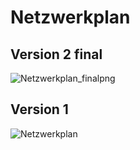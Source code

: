 # Netzwerkplan
Version 2 final
---
![Netzwerkplan_finalpng](https://user-images.githubusercontent.com/44226321/214246573-dd7b34a1-315a-42b8-abdc-564447a42997.png)

Version 1
---
![Netzwerkplan](https://user-images.githubusercontent.com/44226321/204480730-bee12b23-bbcd-428e-bfbd-aae57a12f634.jpg)
